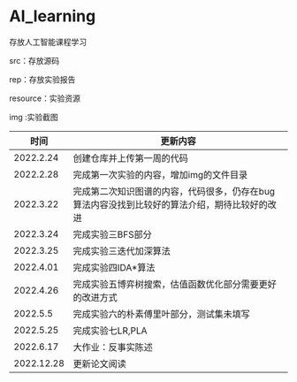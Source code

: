 # AI_learning
存放人工智能课程学习

src：存放源码

rep：存放实验报告

resource：实验资源

img :实验截图

|时间|更新内容|
|----|----|
|2022.2.24|创建仓库并上传第一周的代码|
|2022.2.28|完成第一次实验的内容，增加img的文件目录|
|2022.3.22|完成第二次知识图谱的内容，代码很多，仍存在bug算法内容没找到比较好的算法介绍，期待比较好的改进|
|2022.3.24|完成实验三BFS部分|
|2022.3.25|完成实验三迭代加深算法|
|2022.4.01|完成实验四IDA*算法|
|2022.4.26|完成实验五博弈树搜索，估值函数优化部分需要更好的改进方式|
|2022.5.5|完成实验六的朴素傅里叶部分，测试集未填写|
|2022.5.25|完成实验七LR,PLA|
|2022.6.17|大作业：反事实陈述|
|2022.12.28|更新论文阅读|
